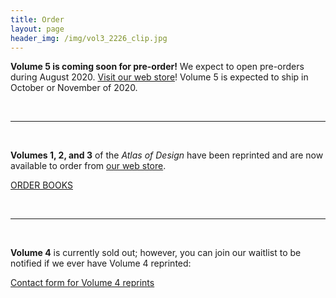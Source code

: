 ```yaml
---
title: Order
layout: page
header_img: /img/vol3_2226_clip.jpg
---
```


**Volume 5 is coming soon for pre-order!** We expect to open pre-orders during August 2020. [Visit our web store](https://atlasofdesign.bigcartel.com/product/pre-order-v5)! 
Volume 5 is expected to ship in October or November of 2020. 

<br>
<hr>
<br>

**Volumes 1, 2, and 3** of the <em>Atlas of Design</em> have been reprinted and are now available to order from [our web store](https://atlasofdesign.bigcartel.com/). 

<a href="https://atlasofdesign.bigcartel.com/" target="_blank" class="button button-blue">ORDER BOOKS  <i class="fa fa-book"></i></a>

<br>
<hr>
<br>

**Volume 4** is currently sold out; however, you can join our waitlist to be notified if we ever have Volume 4 reprinted: 

<a href="https://forms.gle/5e4yfBRvRCZUube56" target="_blank" class="button button-blue">Contact form for Volume 4 reprints  <i class="fa fa-list"></i></a>

